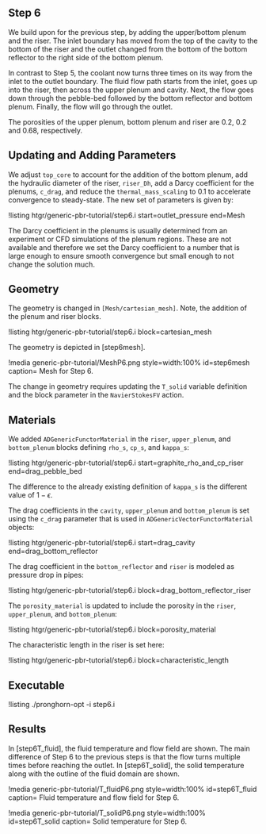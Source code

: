 ## Step 6

We build upon for the previous step, by adding the upper/bottom plenum and the riser.  The inlet boundary has moved from the top of the cavity to the bottom of the riser and the outlet changed from the bottom of the bottom reflector to the right side of the bottom plenum.

In contrast to Step 5, the coolant now turns three times on its way from the inlet to the outlet boundary. The fluid flow path starts from the inlet, goes up into the riser, then across the upper plenum and cavity. Next, the flow goes down through the pebble-bed followed by the bottom reflector and bottom plenum. Finally, the flow will go through the outlet.

The porosities of the upper plenum, bottom plenum and riser are $0.2$, $0.2$ and $0.68$, respectively.

## Updating and Adding Parameters

We adjust `top_core` to account for the addition of the bottom plenum, add the hydraulic diameter of the riser, `riser_Dh`, add a Darcy coefficient for the 
plenums, `c_drag`, and reduce the `thermal_mass_scaling` to $0.1$ to accelerate convergence to steady-state. The new set of parameters
is given by:

!listing htgr/generic-pbr-tutorial/step6.i start=outlet_pressure end=Mesh

The Darcy coefficient in the plenums is usually determined from an experiment or CFD simulations of the plenum regions. These are not available and therefore we
set the Darcy coefficient to a number that is large enough to ensure smooth convergence but small enough to not change the solution much.

## Geometry

The geometry is changed in `[Mesh/cartesian_mesh]`. Note, the addition
of the plenum and riser blocks.

!listing htgr/generic-pbr-tutorial/step6.i block=cartesian_mesh

The geometry is depicted in [step6mesh].

!media generic-pbr-tutorial/MeshP6.png
        style=width:100%
        id=step6mesh
        caption= Mesh for Step 6.

The change in geometry requires updating the `T_solid` variable definition
and the block parameter in the `NavierStokesFV` action.

## Materials

We added `ADGenericFunctorMaterial` in the `riser`, `upper_plenum`, and `bottom_plenum` blocks defining `rho_s`, `cp_s`, and `kappa_s`:

!listing htgr/generic-pbr-tutorial/step6.i start=graphite_rho_and_cp_riser end=drag_pebble_bed

The difference to the already existing definition of `kappa_s` is the different
value of $1-\epsilon$.

The drag coefficients in the `cavity`, `upper_plenum` and `bottom_plenum` is set using the `c_drag` parameter that is used in `ADGenericVectorFunctorMaterial` objects:

!listing htgr/generic-pbr-tutorial/step6.i start=drag_cavity end=drag_bottom_reflector

The drag coefficient in the `bottom_reflector` and `riser` is modeled as pressure
drop in pipes:

!listing htgr/generic-pbr-tutorial/step6.i block=drag_bottom_reflector_riser

The `porosity_material` is updated to include the porosity in the `riser`, `upper_plenum`, and `bottom_plenum`:

!listing htgr/generic-pbr-tutorial/step6.i block=porosity_material

The characteristic length in the riser is set here:

!listing htgr/generic-pbr-tutorial/step6.i block=characteristic_length

## Executable

!listing
./pronghorn-opt -i step6.i

## Results

In [step6T_fluid], the fluid temperature and flow field are shown. The main difference of Step 6 to the previous steps is that 
the flow turns multiple times before reaching the outlet.
In [step6T_solid], the solid temperature along with the outline of the fluid domain are shown.

!media generic-pbr-tutorial/T_fluidP6.png
        style=width:100%
        id=step6T_fluid
        caption= Fluid temperature and flow field for Step 6.

!media generic-pbr-tutorial/T_solidP6.png
        style=width:100%
        id=step6T_solid
        caption= Solid temperature for Step 6.

